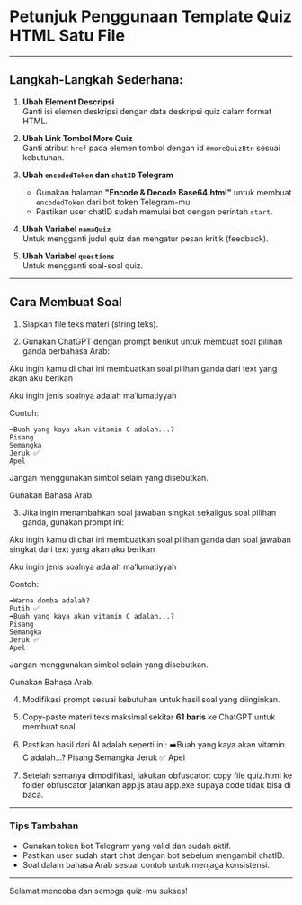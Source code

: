 # Petunjuk Penggunaan Template Quiz HTML Satu File

---

## Langkah-Langkah Sederhana:

1. **Ubah Element Descripsi**  
   Ganti isi elemen deskripsi dengan data deskripsi quiz dalam format HTML.

2. **Ubah Link Tombol More Quiz**  
   Ganti atribut `href` pada elemen tombol dengan id `#moreQuizBtn` sesuai kebutuhan.

3. **Ubah `encodedToken` dan `chatID` Telegram**  
   - Gunakan halaman **"Encode & Decode Base64.html"** untuk membuat `encodedToken` dari bot token Telegram-mu.  
   - Pastikan user chatID sudah memulai bot dengan perintah `start`.

4. **Ubah Variabel `namaQuiz`**  
   Untuk mengganti judul quiz dan mengatur pesan kritik (feedback).

5. **Ubah Variabel `questions`**  
   Untuk mengganti soal-soal quiz.

---

## Cara Membuat Soal

1. Siapkan file teks materi (string teks).

2. Gunakan ChatGPT dengan prompt berikut untuk membuat soal pilihan ganda berbahasa Arab:

Aku ingin kamu di chat ini membuatkan soal pilihan ganda dari text yang akan aku berikan

Aku ingin jenis soalnya adalah ma‘lumatiyyah

Contoh:  
```
➡️Buah yang kaya akan vitamin C adalah...?
Pisang
Semangka
Jeruk ✅
Apel
```

Jangan menggunakan simbol selain yang disebutkan.

Gunakan Bahasa Arab.

3. Jika ingin menambahkan soal jawaban singkat sekaligus soal pilihan ganda, gunakan prompt ini:

Aku ingin kamu di chat ini membuatkan soal pilihan ganda dan soal jawaban singkat dari text yang akan aku berikan

Aku ingin jenis soalnya adalah ma‘lumatiyyah

Contoh:  
```
➡️Warna domba adalah?  
Putih ✅  
➡️Buah yang kaya akan vitamin C adalah...?
Pisang
Semangka
Jeruk ✅
Apel
```

Jangan menggunakan simbol selain yang disebutkan.

Gunakan Bahasa Arab.

4. Modifikasi prompt sesuai kebutuhan untuk hasil soal yang diinginkan.

5. Copy-paste materi teks maksimal sekitar **61 baris** ke ChatGPT untuk membuat soal.

6. Pastikan hasil dari AI adalah seperti ini:
➡️Buah yang kaya akan vitamin C adalah...?
Pisang
Semangka
Jeruk ✅
Apel

7. Setelah semanya dimodifikasi, lakukan obfuscator: copy file quiz.html ke folder obfuscator jalankan app.js atau app.exe supaya code tidak bisa di baca.

---

### Tips Tambahan

- Gunakan token bot Telegram yang valid dan sudah aktif.  
- Pastikan user sudah start chat dengan bot sebelum mengambil chatID.  
- Soal dalam bahasa Arab sesuai contoh untuk menjaga konsistensi.

---

Selamat mencoba dan semoga quiz-mu sukses!
